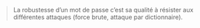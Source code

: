 > La robustesse d’un mot de passe c’est sa qualité à résister aux différentes attaques (force brute, attaque par dictionnaire).